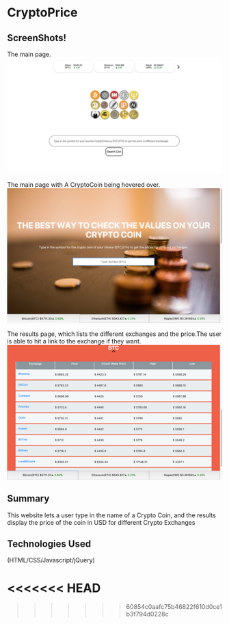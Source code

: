 # CryptoPrice

## ScreenShots!


The main page.
![Main Page](/MainPage.png "Optional Title")

The main page with A CryptoCoin being hovered over.
![Main Page with highlights](/MainPage2.png "Optional Title")

The results page, which lists the different exchanges and the price.The user is able to hit a link to the exchange if they want.
![Results Page](/ResultsPage.png "Optional Title")


## Summary

This website lets a user type in the name of a Crypto Coin, and the results display the price of the coin in USD for different Crypto Exchanges

## Technologies Used

(HTML/CSS/Javascript/jQuery)

<<<<<<< HEAD
=======

>>>>>>> 60854c0aafc75b46822f610d0ce1b3f794d0228c
